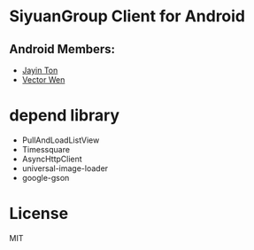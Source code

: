 SiyuanGroup Client for Android
===========
Android Members:
---
* [Jayin Ton](https://github.com/Jayin) 
* [Vector Wen](https://github.com/VectorWen)

depend library
===
* PullAndLoadListView
* Timessquare
* AsyncHttpClient
* universal-image-loader
* google-gson

License
===
MIT















